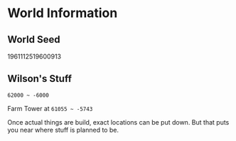 # World Information

## World Seed

1961112519600913

## Wilson's Stuff

`62000 ~ -6000`

Farm Tower at `61055 ~ -5743`

Once actual things are build, exact locations can be put down. But that puts you near where stuff is planned to be.

